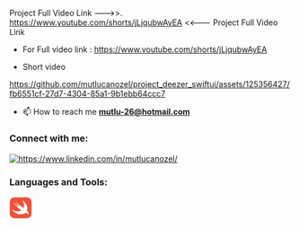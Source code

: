 
Project Full  Video Link  --->>.    https://www.youtube.com/shorts/jLjqubwAyEA <<---  Project Full  Video Link




- For Full video link : https://www.youtube.com/shorts/jLjqubwAyEA


- Short video 

https://github.com/mutlucanozel/project_deezer_swiftui/assets/125356427/fb6551cf-27d7-4304-85a1-9b1ebb64ccc7
- 📫 How to reach me **mutlu-26@hotmail.com**
<h3 align="left">Connect with me:</h3>

<p align="left">
<a href="https://linkedin.com/in/https://www.linkedin.com/in/mutlucanozel/" target="blank"><img align="center" src="https://raw.githubusercontent.com/rahuldkjain/github-profile-readme-generator/master/src/images/icons/Social/linked-in-alt.svg" alt="https://www.linkedin.com/in/mutlucanozel/" height="30" width="40" /></a>
</p>

<h3 align="left">Languages and Tools:</h3>
<a href="https://developer.apple.com/swift/" target="_blank" rel="noreferrer"> <img src="https://raw.githubusercontent.com/devicons/devicon/master/icons/swift/swift-original.svg" alt="swift" width="40" height="40"/> </a> </p>
